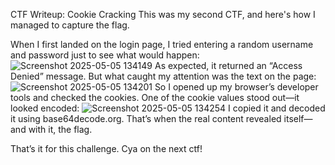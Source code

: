  CTF Writeup: Cookie Cracking
This was my second CTF, and here's how I managed to capture the flag.

When I first landed on the login page, I tried entering a random username and password just to see what would happen:
![Screenshot 2025-05-05 134149](https://github.com/user-attachments/assets/efe41af5-effc-4cff-8a60-60e2bc3f350a) 
As expected, it returned an “Access Denied” message. But what caught my attention was the text on the page:
![Screenshot 2025-05-05 134201](https://github.com/user-attachments/assets/df9e8dac-2314-4bce-89ed-c284a0e4cde9)
So I opened up my browser’s developer tools and checked the cookies. One of the cookie values stood out—it looked encoded:
![Screenshot 2025-05-05 134254](https://github.com/user-attachments/assets/14a2b2b8-7942-4d8a-8afc-d61b88c317aa)
I copied it and decoded it using base64decode.org. That’s when the real content revealed itself—and with it, the flag.

That’s it for this challenge. Cya on the next ctf!

